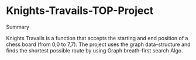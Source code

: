 # Knights-Travails-TOP-Project

Summary

Knights Travails is a function that accepts the starting and end position of a chess board (from 0,0 to 7,7). The project uses the graph data-structure and finds the shortest possible route by using Graph breath-first search Algo.